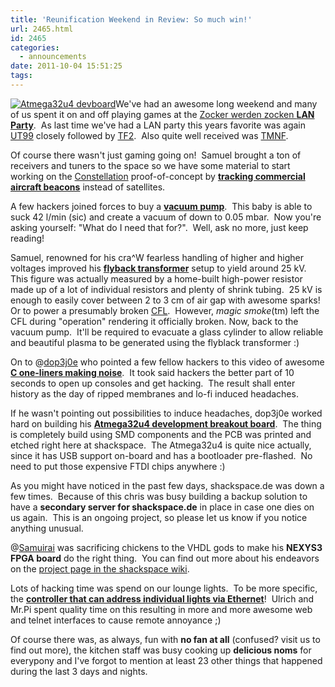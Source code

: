 ```yaml
---
title: 'Reunification Weekend in Review: So much win!'
url: 2465.html
id: 2465
categories:
  - announcements
date: 2011-10-04 15:51:25
tags:
---
```


[![](https://blog.shackspace.de/wp-content/uploads/2011/10/jt9ja-150x150.jpg "Atmega32u4 devboard")](https://blog.shackspace.de/wp-content/uploads/2011/10/jt9ja.jpg)We've had an awesome long weekend and many of us spent it on and off playing games at the [Zocker werden zocken **LAN Party**](https://blog.shackspace.de/?p=2444).  As last time we've had a LAN party this years favorite was again [UT99](https://secure.wikimedia.org/wikipedia/en/wiki/Unreal_Tournament) closely followed by [TF2](https://secure.wikimedia.org/wikipedia/en/wiki/Team_fortress_2).  Also quite well received was [TMNF](https://secure.wikimedia.org/wikipedia/en/wiki/TrackMania_Nations_Forever#TrackMania_Forever).

Of course there wasn't just gaming going on!  Samuel brought a ton of receivers and tuners to the space so we have some material to start working on the [Constellation](https://blog.shackspace.de/?p=2420) proof-of-concept by **[tracking commercial aircraft beacons](http://hackaday.com/2011/09/22/tracking-commercial-aircraft-with-salvaged-electronics/)** instead of satellites.

A few hackers joined forces to buy a **[vacuum pump](http://www.ebay.de/itm/ws/eBayISAPI.dll?ViewItem&amp;item=260834619053&amp;ssPageName=ADME:B:EOIBSA:DE:1123)**.  This baby is able to suck 42 l/min (sic) and create a vacuum of down to 0.05 mbar.  Now you're asking yourself: "What do I need that for?".  Well, ask no more, just keep reading!

Samuel, renowned for his cra^W fearless handling of higher and higher voltages improved his **[flyback transformer](https://en.wikipedia.org/wiki/Flyback_transformer)** setup to yield around 25 kV.  This figure was actually measured by a home-built high-power resistor made up of a lot of individual resistors and plenty of shrink tubing.  25 kV is enough to easily cover between 2 to 3 cm of air gap with awesome sparks!  Or to power a presumably broken [CFL](https://secure.wikimedia.org/wikipedia/en/wiki/Compact_fluorescent_lamp).  However, _magic smoke_(tm) left the CFL during "operation" rendering it officially broken.
Now, back to the vacuum pump.  It'll be required to evacuate a glass cylinder to allow reliable and beautiful plasma to be generated using the flyblack transformer :)

On to @[dop3j0e](https://twitter.com/dop3j0e) who pointed a few fellow hackers to this video of awesome **[C one-liners making noise](http://www.youtube.com/watch?v=qlrs2Vorw2Y)**.  It took said hackers the better part of 10 seconds to open up consoles and get hacking.  The result shall enter history as the day of ripped membranes and lo-fi induced headaches.

If he wasn't pointing out possibilities to induce headaches, dop3j0e worked hard on building his **[Atmega32u4 development breakout board](https://twitter.com/#!/dop3j0e/status/120332534432272384)**.  The thing is completely build using SMD components and the PCB was printed and etched right here at shackspace.  The Atmega32u4 is quite nice actually, since it has USB support on-board and has a bootloader pre-flashed.  No need to put those expensive FTDI chips anywhere :)

As you might have noticed in the past few days, shackspace.de was down a few times.  Because of this chris was busy building a backup solution to have a **secondary server for shackspace.de** in place in case one dies on us again.  This is an ongoing project, so please let us know if you notice anything unusual.

@[Samuirai](https://twitter.com/samuirai) was sacrificing chickens to the VHDL gods to make his **NEXYS3 FPGA board** do the right thing.  You can find out more about his endeavors on the [project page in the shackspace wiki](https://blog.shackspace.de/wiki/doku.php?id=project:fpga_nexys3_ubuntu).

Lots of hacking time was spend on our lounge lights.  To be more specific, the **[controller that can address individual lights via Ethernet](https://github.com/shackspace/light-control)**!  Ulrich and Mr.Pi spent quality time on this resulting in more and more awesome web and telnet interfaces to cause remote annoyance ;)

Of course there was, as always, fun with **no fan at all** (confused? visit us to find out more), the kitchen staff was busy cooking up **delicious noms** for everypony and I've forgot to mention at least 23 other things that happened during the last 3 days and nights.